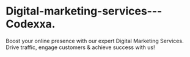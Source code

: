 # Digital-marketing-services---Codexxa.
Boost your online presence with our expert Digital Marketing Services. Drive traffic, engage customers &amp; achieve success with us!
